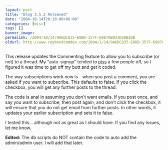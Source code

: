 ```yaml
---
layout: post
title: "Blog 3.5.2 Released"
date: "2004-10-14T20:10:00+06:00"
categories: [misc]
tags: []
banner_image: 
permalink: /2004/10/14/9A6DC835-E0BD-357F-69870B933D29B2DB
oldurl: http://www.raymondcamden.com/2004/1/14/9A6DC835-E0BD-357F-69870B933D29B2DB
---
```


This release updates the Commenting feature to allow you to subscribe (or not) to a thread. My "auto-signup" tended to <a href="http://weblog.burningbird.net/archives/2004/10/11/another-clever/">piss</a> a few people off, so I figured it was time to get off my butt and get it coded.

The way subscriptions work now is - when you post a comment, you are asked if you want to subscribe. This  defaults to false. If you click the checkbox, you will get any further posts to the thread. 

The code is anal in assuming you don't want emails. If you post once, and say you want to subscribe, then post again, and don't click the checkbox, it will ensure that you do not get email from further posts. In other words, it updates your earlier subscription and sets it to false. 

I tested this... although not as great as I should have. If you find any issues, let me know.

<b>Edited:</b> The db scripts do NOT contain the code to auto add the admin/admin user. I will add that later.